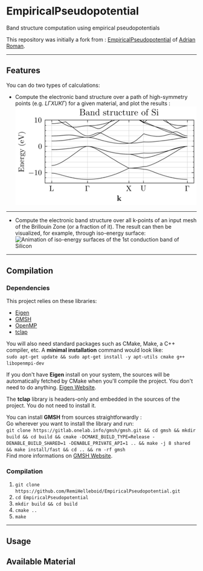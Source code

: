 # EmpiricalPseudopotential
Band structure computation using empirical pseudopotentials


This repository was initially a fork from : [EmpiricalPseudopotential](https://github.com/aromanro/EmpiricalPseudopotential) of [Adrian Roman](https://compphys.go.ro/empirical-pseudopotential/).

---

## Features
You can do two types of calculations:
* Compute the electronic band structure over a path of high-symmetry points (e.g. $L\Gamma X U K \Gamma$) for a given material, and plot the results :  
![Silicon Band Structure over LGXUG path](doc/EEP_Si_nb_bands_16_path_LGXUG_size_basis_181.png "SiliconBandStructure")

---

* Compute the electronic band structure over all k-points of an input mesh of the Brillouin Zone (or a fraction of it). The result can then be visualized, for example, through iso-energy surface:
![Animation of iso-energy surfaces of the 1st conduction band of Silicon](doc/rotation_animation_4th_band_iso.gif "Silicon1stCB_isoenergy")

---

## Compilation
### Dependencies  
This project relies on these libraries:
* [Eigen](https://eigen.tuxfamily.org)
* [GMSH](https://gmsh.info/)
* [OpenMP](https://www.openmp.org/)
* [tclap](http://tclap.sourceforge.net/)


You will also need standard packages such as CMake, Make, a C++ compiler, etc.
A __minimal installation__ command would look like:  
`sudo apt-get update && sudo apt-get install -y apt-utils cmake g++ libopenmpi-dev`  

If you don't have __Eigen__ install on your system, the sources will be automatically fetched by CMake when you'll compile the project. You don't need to do anything. [Eigen Website](https://eigen.tuxfamily.org).

The __tclap__ library is headers-only and embedded in the sources of the project.
You do not need to install it. 

You can install __GMSH__ from sources straightforwardly :   
Go wherever you want to install the library and run:   
`git clone https://gitlab.onelab.info/gmsh/gmsh.git && cd gmsh && mkdir build && cd build && cmake -DCMAKE_BUILD_TYPE=Release -DENABLE_BUILD_SHARED=1 -DENABLE_PRIVATE_API=1 .. && make -j 8 shared && make install/fast && cd .. && rm -rf gmsh `  
Find more informations on [GMSH Website](https://gmsh.info/).


### Compilation  
1. `git clone https://github.com/RemiHelleboid/EmpiricalPseudopotential.git`
2. `cd EmpiricalPseudopotential`
3. `mkdir build && cd build`
4. `cmake ..`
5. `make`
   
---
## Usage


## Available Material




